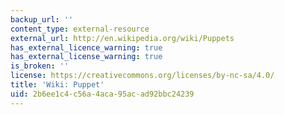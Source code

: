 ```yaml
---
backup_url: ''
content_type: external-resource
external_url: http://en.wikipedia.org/wiki/Puppets
has_external_licence_warning: true
has_external_license_warning: true
is_broken: ''
license: https://creativecommons.org/licenses/by-nc-sa/4.0/
title: 'Wiki: Puppet'
uid: 2b6ee1c4-c56a-4aca-95ac-ad92bbc24239
---
```

